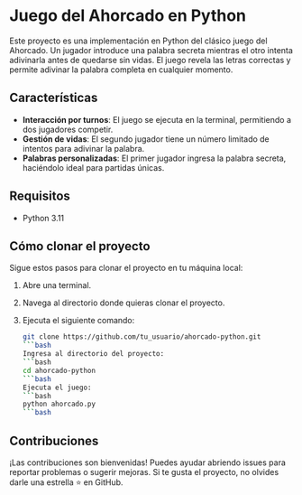 # Juego del Ahorcado en Python

Este proyecto es una implementación en Python del clásico juego del Ahorcado. Un jugador introduce una palabra secreta mientras el otro intenta adivinarla antes de quedarse sin vidas. El juego revela las letras correctas y permite adivinar la palabra completa en cualquier momento.

## Características

- **Interacción por turnos**: El juego se ejecuta en la terminal, permitiendo a dos jugadores competir.
- **Gestión de vidas**: El segundo jugador tiene un número limitado de intentos para adivinar la palabra.
- **Palabras personalizadas**: El primer jugador ingresa la palabra secreta, haciéndolo ideal para partidas únicas.

## Requisitos

- Python 3.11

## Cómo clonar el proyecto

Sigue estos pasos para clonar el proyecto en tu máquina local:

1. Abre una terminal.
2. Navega al directorio donde quieras clonar el proyecto.
3. Ejecuta el siguiente comando:

   ```bash
   git clone https://github.com/tu_usuario/ahorcado-python.git
   ```bash
   Ingresa al directorio del proyecto:
   ```bash
   cd ahorcado-python
   ```bash
   Ejecuta el juego:
   ```bash
   python ahorcado.py
   ```bash

## Contribuciones

¡Las contribuciones son bienvenidas! Puedes ayudar abriendo issues para reportar problemas o sugerir mejoras. Si te gusta el proyecto, no olvides darle una estrella ⭐ en GitHub.
